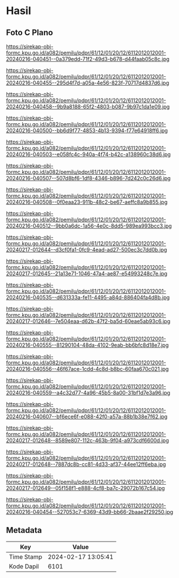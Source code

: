 # Hasil

## Foto C Plano

https://sirekap-obj-formc.kpu.go.id/a082/pemilu/pdpr/61/12/01/20/12/6112012012001-20240216-040451--0a379edd-71f2-49d3-b678-d44faab05c8c.jpg

https://sirekap-obj-formc.kpu.go.id/a082/pemilu/pdpr/61/12/01/20/12/6112012012001-20240216-040455--295d4f7d-a05a-4e56-823f-70717d4837d6.jpg

https://sirekap-obj-formc.kpu.go.id/a082/pemilu/pdpr/61/12/01/20/12/6112012012001-20240216-040458--9b9a8188-65f2-4803-b087-9b97c1da1e09.jpg

https://sirekap-obj-formc.kpu.go.id/a082/pemilu/pdpr/61/12/01/20/12/6112012012001-20240216-040500--bb6d9f77-4853-4b13-9394-f77e64918ff6.jpg

https://sirekap-obj-formc.kpu.go.id/a082/pemilu/pdpr/61/12/01/20/12/6112012012001-20240216-040503--e058fc4c-940a-4f74-b42c-a138960c38d6.jpg

https://sirekap-obj-formc.kpu.go.id/a082/pemilu/pdpr/61/12/01/20/12/6112012012001-20240216-040507--507d8bf6-1df8-4346-b896-7d242c0c26d6.jpg

https://sirekap-obj-formc.kpu.go.id/a082/pemilu/pdpr/61/12/01/20/12/6112012012001-20240216-040508--0f0eaa23-911b-48c2-be67-aeffc8a9b855.jpg

https://sirekap-obj-formc.kpu.go.id/a082/pemilu/pdpr/61/12/01/20/12/6112012012001-20240216-040512--9bb0a6dc-1a56-4e0c-8dd5-989ea993bcc3.jpg

https://sirekap-obj-formc.kpu.go.id/a082/pemilu/pdpr/61/12/01/20/12/6112012012001-20240217-012644--d3cf0fa1-0fc9-4ead-ad27-500ec3c7dd0b.jpg

https://sirekap-obj-formc.kpu.go.id/a082/pemilu/pdpr/61/12/01/20/12/6112012012001-20240217-012645--21a13e71-1046-47a4-ae87-e54993248c7e.jpg

https://sirekap-obj-formc.kpu.go.id/a082/pemilu/pdpr/61/12/01/20/12/6112012012001-20240216-040535--d631333a-fe11-4495-a84d-886404fa4d8b.jpg

https://sirekap-obj-formc.kpu.go.id/a082/pemilu/pdpr/61/12/01/20/12/6112012012001-20240217-012646--7e504eaa-d62b-47f2-ba5d-60eae5ab93c6.jpg

https://sirekap-obj-formc.kpu.go.id/a082/pemilu/pdpr/61/12/01/20/12/6112012012001-20240216-040555--81290104-48da-4102-9eab-bb6bfc8d18e7.jpg

https://sirekap-obj-formc.kpu.go.id/a082/pemilu/pdpr/61/12/01/20/12/6112012012001-20240216-040556--46f67ace-1cdd-4c8d-b8bc-60faa670c021.jpg

https://sirekap-obj-formc.kpu.go.id/a082/pemilu/pdpr/61/12/01/20/12/6112012012001-20240216-040559--a4c32d77-4a96-45b5-8a00-31bf1d7e3a96.jpg

https://sirekap-obj-formc.kpu.go.id/a082/pemilu/pdpr/61/12/01/20/12/6112012012001-20240216-040607--bf6ece6f-e088-42f0-a57a-88b1b38e7f62.jpg

https://sirekap-obj-formc.kpu.go.id/a082/pemilu/pdpr/61/12/01/20/12/6112012012001-20240217-012648--8589e807-112c-463b-9f04-a973cdf6600d.jpg

https://sirekap-obj-formc.kpu.go.id/a082/pemilu/pdpr/61/12/01/20/12/6112012012001-20240217-012648--7887dc8b-cc81-4d33-af37-44ee12ff6eba.jpg

https://sirekap-obj-formc.kpu.go.id/a082/pemilu/pdpr/61/12/01/20/12/6112012012001-20240217-012649--05f158f1-e888-4cf8-ba7c-29072b167c54.jpg

https://sirekap-obj-formc.kpu.go.id/a082/pemilu/pdpr/61/12/01/20/12/6112012012001-20240216-040454--527053c7-6369-43d9-bb66-2baae2f29250.jpg


## Metadata

| Key        | Value               |
| ---------- | ------------------- |
| Time Stamp | 2024-02-17 13:05:41 |
| Kode Dapil | 6101                |



